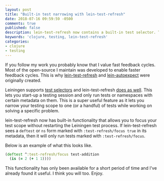 ```yaml
---
layout: post
title: "Built-in test narrowing with lein-test-refresh"
date: 2018-07-16 09:59:59 -0500
comments: true
published: false
description: lein-test-refresh now contains a built-in test selector. This lets you quickly focus on a subset of your tests without restarting your testing process.
keywords: 'clojure, testing, lein-test-refresh'
categories:
- clojure
- testing
---
```


If you follow my work you probably know that I value fast feedback cycles. Most of the open-source I maintain was developed to enable faster feedback cycles. This is why [lein-test-refresh](https://github.com/jakemcc/lein-test-refresh/) and [lein-autoexpect](https://github.com/clojure-expectations/lein-autoexpect) were originally created.


Leiningen supports [test selectors](https://github.com/technomancy/leiningen/blob/master/doc/TUTORIAL.md#tests) and lein-test-refresh [does as well](https://github.com/jakemcc/lein-test-refresh/blob/master/CHANGES.md#040). This lets you start-up a testing session and only run tests or namespaces with certain metadata on them. This is a super useful feature as it lets you narrow your testing scope to one (or a handful) of tests while working on solving a specific problem.

lein-test-refresh now has built-in functionality that allows you to focus your test scope without restarting the Leiningen test process. If lein-test-refresh sees a `deftest` or `ns` form marked with `:test-refresh/focus true` in its metadata, then it will only run tests marked with `:test-refresh/focus`.

Below is an example of what this looks like.

```clojure
(deftest ^:test-refresh/focus test-addition
  (is (= 2 (+ 1 1))))
```

This functionality has only been available for a short period of time and I've already found it useful. I think you will too. Enjoy.

